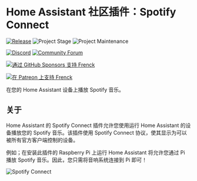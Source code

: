 # Home Assistant 社区插件：Spotify Connect

[![Release][release-shield]][release] ![Project Stage][project-stage-shield] ![Project Maintenance][maintenance-shield]

[![Discord][discord-shield]][discord] [![Community Forum][forum-shield]][forum]

[![通过 GitHub Sponsors 支持 Frenck][github-sponsors-shield]][github-sponsors]

[![在 Patreon 上支持 Frenck][patreon-shield]][patreon]

在您的 Home Assistant 设备上播放 Spotify 音乐。

## 关于

Home Assistant 的 Spotify Connect 插件允许您使用运行 Home Assistant 的设备播放您的 Spotify 音乐。该插件使用 Spotify Connect 协议，使其显示为可以被所有官方客户端控制的设备。

例如；在安装此插件的 Raspberry Pi 上运行 Home Assistant 将允许您通过 Pi 播放 Spotify 音乐。因此，您只需将音响系统连接到 Pi 即可！

![Spotify Connect][screenshot]

[discord-shield]: https://img.shields.io/discord/478094546522079232.svg
[discord]: https://discord.me/hassioaddons
[forum-shield]: https://img.shields.io/badge/community-forum-brightgreen.svg
[forum]: https://community.home-assistant.io/t/home-assistant-community-add-on-spotify-connect/61210?u=frenck
[github-sponsors-shield]: https://frenck.dev/wp-content/uploads/2019/12/github_sponsor.png
[github-sponsors]: https://github.com/sponsors/frenck
[maintenance-shield]: https://img.shields.io/maintenance/yes/2025.svg
[patreon-shield]: https://frenck.dev/wp-content/uploads/2019/12/patreon.png
[patreon]: https://www.patreon.com/frenck
[project-stage-shield]: https://img.shields.io/badge/project%20stage-experimental-yellow.svg
[release-shield]: https://img.shields.io/badge/version-v0.14.0-blue.svg
[release]: https://github.com/hassio-addons/addon-spotify-connect/tree/v0.14.0
[screenshot]: https://github.com/hassio-addons/addon-spotify-connect/raw/main/images/screenshot.png